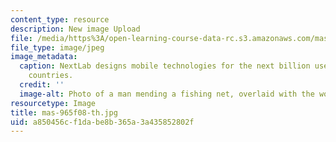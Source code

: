 ```yaml
---
content_type: resource
description: New image Upload
file: /media/https%3A/open-learning-course-data-rc.s3.amazonaws.com/mas-965-nextlab-i-designing-mobile-technologies-for-the-next-billion-users-fall-2008/a850456cf1dabe8b365a3a435852802f_mas-965f08-th.jpg
file_type: image/jpeg
image_metadata:
  caption: NextLab designs mobile technologies for the next billion users in developing
    countries.
  credit: ''
  image-alt: Photo of a man mending a fishing net, overlaid with the words 'I AM NEXT.'
resourcetype: Image
title: mas-965f08-th.jpg
uid: a850456c-f1da-be8b-365a-3a435852802f
---
```


